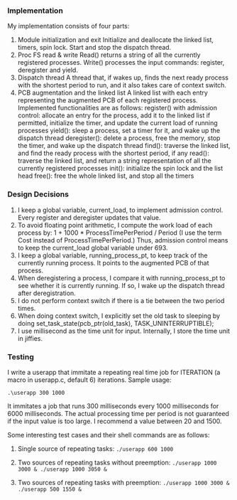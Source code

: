### Implementation

My implementation consists of four parts:
1) Module initialization and exit
    Initialize and deallocate the linked list, timers, spin lock. Start and stop the dispatch thread.
2) Proc FS read & write
    Read() returns a string of all the currently registered processes. Write() processes the input commands: register, deregister and yield.
3) Dispatch thread
    A thread that, if wakes up, finds the next ready process with the shortest period to run, and it also takes care of context switch.
4) PCB augmentation and the linked list
    A linked list with each entry representing the augmented PCB of each registered process. Implemented functionalities are as follows:
    register() with admission control: allocate an entry for the process, add it to the linked list if permitted, 
        initialize the timer, and update the current load of running processes
    yield(): sleep a process, set a timer for it, and wake up the dispatch thread
    deregister(): delete a process, free the memory, stop the timer, and wake up the dispatch thread
    find(): traverse the linked list, and find the ready process with the shortest period, if any
    read(): traverse the linked list, and return a string representation of all the currently registered processes
    init(): initialize the spin lock and the list head
    free(): free the whole linked list, and stop all the timers

### Design Decisions

1) I keep a global variable, current_load, to implement admission control. Every register and deregister updates that value.
2) To avoid floating point arithmetic, I compute the work load of each process by:
    1 + 1000 * ProcessTimePerPeriod / Period (I use the term Cost instead of ProcessTimePerPeriod.)
    Thus, admission control means to keep the current_load global variable under 693.
3) I keep a global variable, running_process_pt, to keep track of the currently running process.
    It points to the augmented PCB of that process.
4) When deregistering a process, I compare it with running_process_pt to see whether it is currently running. If so, I wake up
    the dispatch thread after deregistration.
5) I do not perform context switch if there is a tie between the two period times.
6) When doing context switch, I explicitly set the old task to sleeping by doing
    set_task_state(pcb_ptr(old_task), TASK_UNINTERRUPTIBLE);
7) I use millisecond as the time unit for input. Internally, I store the time unit in jiffies.

### Testing

I write a userapp that immitate a repeating real time job for ITERATION (a macro in userapp.c, default 6) iterations. Sample usage:

`.\userapp 300 1000`

It immitates a job that runs 300 milliseconds every 1000 milliseconds for 6000 milliseconds. The actual processing time per period
is not guaranteed if the input value is too large. I recommend a value between 20 and 1500.

Some interesting test cases and their shell commands are as follows:
1) Single source of repeating tasks:
`./userapp 600 1000`

2) Two sources of repeating tasks without preemption:
`./userapp 1000 3000 & ./userapp 1000 3050 &`

3) Two sources of repeating tasks with preemption:
`./userapp 1000 3000 & ./userapp 500 1550 &` 